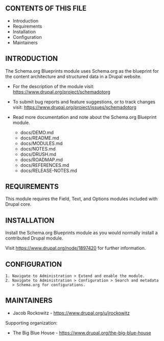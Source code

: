 CONTENTS OF THIS FILE
---------------------

* Introduction
* Requirements
* Installation
* Configuration
* Maintainers


INTRODUCTION
------------

The Schema.org Blueprints module uses Schema.org as the blueprint for the 
content architecture and structured data in a Drupal website.

* For the description of the module visit:
  https://www.drupal.org/project/schemadotorg

* To submit bug reports and feature suggestions, or to track changes visit:
  https://www.drupal.org/project/issues/schemadotorg

* Read more documentation and note about the Schema.org Blueprint module. 

  * docs/DEMO.md
  * docs/README.md
  * docs/MODULES.md
  * docs/NOTES.md
  * docs/DRUSH.md
  * docs/ROADMAP.md
  * docs/REFERENCES.md
  * docs/RELEASE-NOTES.md


REQUIREMENTS
------------

This module requires the Field, Text, and Options modules included with 
Drupal core.


INSTALLATION
------------

Install the Schema.org Blueprints module as you would normally install a 
contributed Drupal module. 

Visit https://www.drupal.org/node/1897420 for further information.


CONFIGURATION
-------------

    1. Navigate to Administration > Extend and enable the module.
    2. Navigate to Administration > Configuration > Search and metadata
       > Schema.org for configurations.


MAINTAINERS
-----------

* Jacob Rockowitz - https://www.drupal.org/u/jrockowitz

Supporting organization:

* The Big Blue House - https://www.drupal.org/the-big-blue-house
